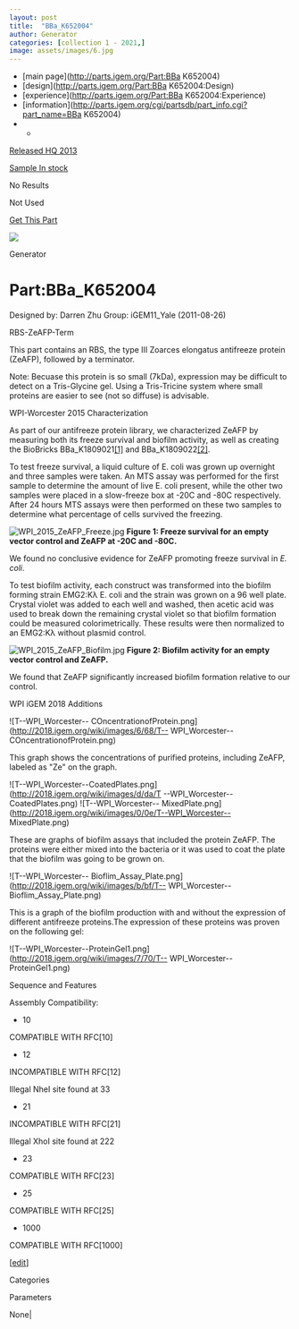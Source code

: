 ```yaml
---
layout: post
title:  "BBa_K652004"
author: Generator
categories: [collection 1 - 2021,] 
image: assets/images/6.jpg
---
```



  * [main page](http://parts.igem.org/Part:BBa K652004)
  * [design](http://parts.igem.org/Part:BBa K652004:Design)
  * [experience](http://parts.igem.org/Part:BBa K652004:Experience)
  * [information](http://parts.igem.org/cgi/partsdb/part_info.cgi?part_name=BBa K652004)
  *   * 

[Released HQ 2013](http://parts.igem.org/Help:Part_Status_Box)

[Sample In stock](http://parts.igem.org/Help:Part_Status_Box)

No Results

Not Used

[ Get This Part](http://parts.igem.org/partsdb/get_part.cgi?part=BBa_K652004)

![](http://parts.igem.org/images/partbypart/icon_generator.png)

Generator

# Part:BBa_K652004

Designed by: Darren Zhu   Group: iGEM11_Yale   (2011-08-26)

RBS-ZeAFP-Term

This part contains an RBS, the type III Zoarces elongatus antifreeze protein
(ZeAFP), followed by a terminator.

Note: Becuase this protein is so small (7kDa), expression may be difficult to
detect on a Tris-Glycine gel. Using a Tris-Tricine system where small proteins
are easier to see (not so diffuse) is advisable.

  
WPI-Worcester 2015 Characterization

As part of our antifreeze protein library, we characterized ZeAFP by measuring
both its freeze survival and biofilm activity, as well as creating the
BioBricks
BBa_K1809021[[1]](http://parts.igem.org/wiki/index.php?title=Part:BBa_K1809021)
and
BBa_K1809022[[2]](http://parts.igem.org/wiki/index.php?title=Part:BBa_K1809022).

To test freeze survival, a liquid culture of E. coli was grown up overnight
and three samples were taken. An MTS assay was performed for the first sample
to determine the amount of live E. coli present, while the other two samples
were placed in a slow-freeze box at -20C and -80C respectively. After 24 hours
MTS assays were then performed on these two samples to determine what
percentage of cells survived the freezing.

  

![WPI_2015_ZeAFP_Freeze.jpg](http://parts.igem.org/wiki/images/a/ad/WPI_2015_ZeAFP_Freeze.jpg)
**Figure 1: Freeze survival for an empty vector control and ZeAFP at -20C and
-80C.**

We found no conclusive evidence for ZeAFP promoting freeze survival in _E.
coli_.

To test biofilm activity, each construct was transformed into the biofilm
forming strain EMG2:Kλ E. coli and the strain was grown on a 96 well plate.
Crystal violet was added to each well and washed, then acetic acid was used to
break down the remaining crystal violet so that biofilm formation could be
measured colorimetrically. These results were then normalized to an EMG2:Kλ
without plasmid control.

  

![WPI_2015_ZeAFP_Biofilm.jpg](http://parts.igem.org/wiki/images/0/0e/WPI_2015_ZeAFP_Biofilm.jpg)
**Figure 2: Biofilm activity for an empty vector control and ZeAFP.**

We found that ZeAFP significantly increased biofilm formation relative to our
control.

  

WPI iGEM 2018 Additions

  

![T--WPI_Worcester--
COncentrationofProtein.png](http://2018.igem.org/wiki/images/6/68/T--
WPI_Worcester--COncentrationofProtein.png)

This graph shows the concentrations of purified proteins, including ZeAFP,
labeled as "Ze" on the graph.

![T--WPI_Worcester--CoatedPlates.png](http://2018.igem.org/wiki/images/d/da/T
--WPI_Worcester--CoatedPlates.png) ![T--WPI_Worcester--
MixedPlate.png](http://2018.igem.org/wiki/images/0/0e/T--WPI_Worcester--
MixedPlate.png)

These are graphs of biofilm assays that included the protein ZeAFP. The
proteins were either mixed into the bacteria or it was used to coat the plate
that the biofilm was going to be grown on.

![T--WPI_Worcester--
Bioflim_Assay_Plate.png](http://2018.igem.org/wiki/images/b/bf/T--
WPI_Worcester--Bioflim_Assay_Plate.png)

This is a graph of the biofilm production with and without the expression of
different antifreeze proteins.The expression of these proteins was proven on
the following gel:

![T--WPI_Worcester--ProteinGel1.png](http://2018.igem.org/wiki/images/7/70/T--
WPI_Worcester--ProteinGel1.png)

Sequence and Features

  

Assembly Compatibility:

  * 10

COMPATIBLE WITH RFC[10]

  * 12

INCOMPATIBLE WITH RFC[12]

Illegal NheI site found at 33  

  * 21

INCOMPATIBLE WITH RFC[21]

Illegal XhoI site found at 222  

  * 23

COMPATIBLE WITH RFC[23]

  * 25

COMPATIBLE WITH RFC[25]

  * 1000

COMPATIBLE WITH RFC[1000]

  

[[edit](http://parts.igem.org/partsdb/part_info.cgi?part_name=BBa_K652004)]

Categories

Parameters

None|

